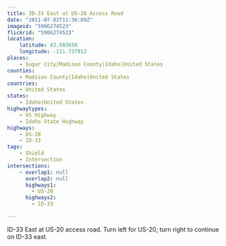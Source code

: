 ```yaml
---
title: ID-33 East at US-20 Access Road
date: "2011-07-02T11:36:09Z"
imageid: "5906274523"
flickrid: "5906274523"
location:
    latitude: 43.883658
    longitude: -111.737912
places:
    - Sugar City|Madison County|Idaho|United States
counties:
    - Madison County|Idaho|United States
countries:
    - United States
states:
    - Idaho|United States
highwaytypes:
    - US Highway
    - Idaho State Highway
highways:
    - US-20
    - ID-33
tags:
    - Shield
    - Intersection
intersections:
    - overlap1: null
      overlap2: null
      highways1:
        - US-20
      highways2:
        - ID-33

---
```

ID-33 East at US-20 access road.  Turn left for US-20; turn right to continue on ID-33 east.